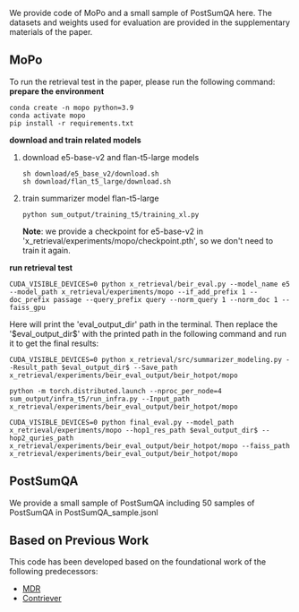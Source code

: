 We provide code of MoPo and a small sample of PostSumQA here.
The datasets and weights used for evaluation are provided in the supplementary materials of the paper.
## MoPo
To run the retrieval test in the paper, please run the following command:
**prepare the environment**
```
conda create -n mopo python=3.9
conda activate mopo
pip install -r requirements.txt
```


**download and train related models**
1. download e5-base-v2 and flan-t5-large models
   ```
   sh download/e5_base_v2/download.sh
   sh download/flan_t5_large/download.sh
   ```
2. train summarizer model flan-t5-large
   ```
   python sum_output/training_t5/training_xl.py
   ```
   **Note**: we provide a checkpoint for e5-base-v2 in 'x_retrieval/experiments/mopo/checkpoint.pth', so we don't need to train it again. 

**run retrieval test**
```
CUDA_VISIBLE_DEVICES=0 python x_retrieval/beir_eval.py --model_name e5 --model_path x_retrieval/experiments/mopo --if_add_prefix 1 --doc_prefix passage --query_prefix query --norm_query 1 --norm_doc 1 --faiss_gpu
```
Here will print the 'eval_output_dir' path in the terminal. Then replace the '\$eval_output_dir\$' with the printed path in the following command and run it to get the final results:
```
CUDA_VISIBLE_DEVICES=0 python x_retrieval/src/summarizer_modeling.py --Result_path $eval_output_dir$ --Save_path x_retrieval/experiments/beir_eval_output/beir_hotpot/mopo

python -m torch.distributed.launch --nproc_per_node=4 sum_output/infra_t5/run_infra.py --Input_path x_retrieval/experiments/beir_eval_output/beir_hotpot/mopo

CUDA_VISIBLE_DEVICES=0 python final_eval.py --model_path x_retrieval/experiments/mopo --hop1_res_path $eval_output_dir$ --hop2_quries_path x_retrieval/experiments/beir_eval_output/beir_hotpot/mopo --faiss_path x_retrieval/experiments/beir_eval_output/beir_hotpot/mopo
```

## PostSumQA

We provide a small sample of PostSumQA including 50 samples of PostSumQA in PostSumQA_sample.jsonl

## Based on Previous Work

This code has been developed based on the foundational work of the following predecessors:
- [MDR](https://github.com/facebookresearch/multihop_dense_retrieval)
- [Contriever](https://github.com/facebookresearch/contriever)
